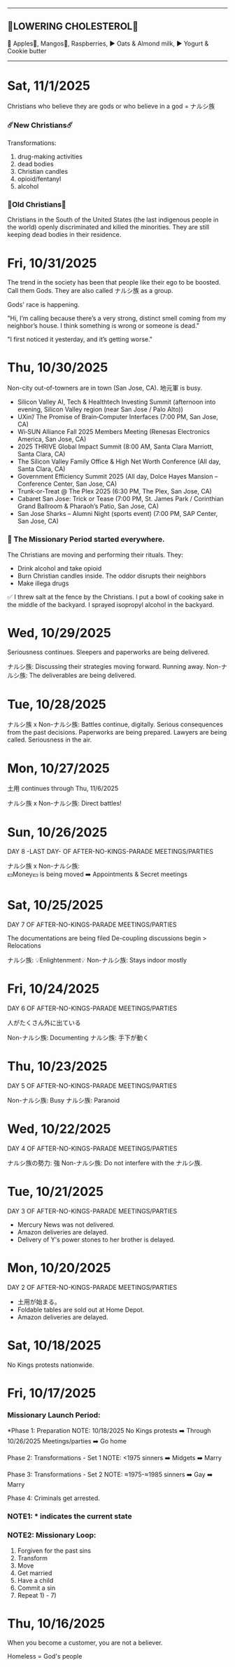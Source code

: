 ***************************************************************
🌟LOWERING CHOLESTEROL🌟
---------------------------------------------------------------
📌 Apples🍎, Mangos🥭, Raspberries,
▶️ Oats & Almond milk,
▶️ Yogurt & Cookie butter

***************************************************************

# Sat, 11/1/2025

Christians who believe they are gods or who believe in a god
= ナルシ族

### ☄️New Christians☄️

Transformations:
1) drug-making activities
2) dead bodies
3) Christian candles
4) opioid/fentanyl
5) alcohol

### 🚨Old Christians🚨
Christians in the South of the United States (the last indigenous
people in the world) openly discriminated and killed the minorities.
They are still keeping dead bodies in their residence.

# Fri, 10/31/2025

The trend in the society has been that people like their ego to
be boosted. Call them Gods. They are also called ナルシ族
as a group.

Gods' race is happening.

"Hi, I’m calling because there’s a very strong, distinct smell coming
from my neighbor’s house. I think something is wrong or someone
is dead."

"I first noticed it yesterday, and it’s getting worse."

# Thu, 10/30/2025

Non-city out-of-towners are in town (San Jose, CA). 地元軍 is busy.

- Silicon Valley AI, Tech & Healthtech Investing Summit (afternoon into evening, Silicon Valley region (near San Jose / Palo Alto))
- UXin’/ The Promise of Brain‑Computer Interfaces (7:00 PM, San Jose, CA)
- Wi‑SUN Alliance Fall 2025 Members Meeting (Renesas Electronics America, San Jose, CA)
- 2025 THRIVE Global Impact Summit (8:00 AM, Santa Clara Marriott, Santa Clara, CA)
- The Silicon Valley Family Office & High Net Worth Conference (All day, Santa Clara, CA)
- Government Efficiency Summit 2025 (All day, Dolce Hayes Mansion – Conference Center, San Jose, CA)
- Trunk‑or‑Treat @ The Plex 2025 (6:30 PM, The Plex, San Jose, CA)
- Cabaret San Jose: Trick or Tease (7:00 PM, St. James Park / Corinthian Grand Ballroom & Pharaoh’s Patio, San Jose, CA)
- San Jose Sharks – Alumni Night (sports event) (7:00 PM, SAP Center, San Jose, CA)                             

### 🚨 The Missionary Period started everywhere.

The Christians are moving and performing their rituals. They:

- Drink alcohol and take opioid
- Burn Christian candles inside. The oddor disrupts their neighbors
- Make illega drugs

✅ I threw salt at the fence by the Christians. I put a bowl of cooking
sake in the middle of the backyard. I sprayed isopropyl alcohol in the
backyard.

# Wed, 10/29/2025

Seriousness continues. Sleepers and paperworks are being
delivered.

ナルシ族: Discussing their strategies moving forward. Running away.
Non-ナルシ族: The deliverables are being delivered.

# Tue, 10/28/2025

ナルシ族 x Non-ナルシ族:
Battles continue, digitally. Serious consequences from the past
decisions. Paperworks are being prepared. Lawyers are being
called. Seriousness in the air.

# Mon, 10/27/2025

土用 continues through Thu, 11/6/2025

ナルシ族 x Non-ナルシ族:
Direct battles!

# Sun, 10/26/2025

DAY 8 -LAST DAY- OF AFTER-NO-KINGS-PARADE MEETINGS/PARTIES

ナルシ族 x Non-ナルシ族:<br/>
💵Money💵 is being moved ➡️ Appointments & Secret meetings

# Sat, 10/25/2025

DAY 7 OF AFTER-NO-KINGS-PARADE MEETINGS/PARTIES

The documentations are being filed
De-coupling discussions begin > Relocations

ナルシ族: 💡Enlightenment💡
Non-ナルシ族: Stays indoor mostly

# Fri,  10/24/2025

DAY 6 OF AFTER-NO-KINGS-PARADE MEETINGS/PARTIES

人がたくさん外に出ている

Non-ナルシ族: Documenting
ナルシ族: 手下が動く

# Thu,  10/23/2025

DAY 5 OF AFTER-NO-KINGS-PARADE MEETINGS/PARTIES

Non-ナルシ族: Busy
ナルシ族: Paranoid

# Wed,  10/22/2025

DAY 4 OF AFTER-NO-KINGS-PARADE MEETINGS/PARTIES

ナルシ族の勢力: 強
Non-ナルシ族: Do not interfere with the ナルシ族.

# Tue, 10/21/2025

DAY 3 OF AFTER-NO-KINGS-PARADE MEETINGS/PARTIES

- Mercury News was not delivered.
- Amazon deliveries are delayed.
- Delivery of Y's power stones to her brother is delayed.

# Mon, 10/20/2025

DAY 2 OF AFTER-NO-KINGS-PARADE MEETINGS/PARTIES

- 土用が始まる。
- Foldable tables are sold out at Home Depot.
- Amazon deliveries are delayed.

# Sat, 10/18/2025

No Kings protests nationwide.

# Fri, 10/17/2025

### Missionary Launch Period:

*Phase 1: Preparation
 NOTE: 10/18/2025 No Kings protests ➡️ Through 10/26/2025 Meetings/parties ➡️ Go home
 
 Phase 2: Transformations - Set 1
 NOTE: <1975 sinners ➡️ Midgets ➡️ Marry

 Phase 3: Transformations - Set 2
 NOTE: ≈1975-≈1985 sinners ➡️ Gay ➡️ Marry

 Phase 4: Criminals get arrested.

### NOTE1: * indicates the current state

### NOTE2: Missionary Loop:

1) Forgiven for the past sins
2) Transform
3) Move
4) Get married
5) Have a child
6) Commit a sin
7) Repeat 1) - 7)

# Thu, 10/16/2025

When you become a customer, you are not a believer.

Homeless = God's people
